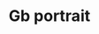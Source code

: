 ---
title: Gb portrait
categories: ['portrait']
contributors: avis and gb
excerpt: >
  "When I look in the faces around me, many of which I've watched for 37 years...I am awed by the beauty that the passing of time has gently carved into them; a crease here, a fold there, gray, silver and white hair, baby-blue rings encircling deep-brown-black pupils which continue to glimmer through their opaqueness."
images:
    - gb-portrait-web.jpg
featured: true
featured_order: 2
---